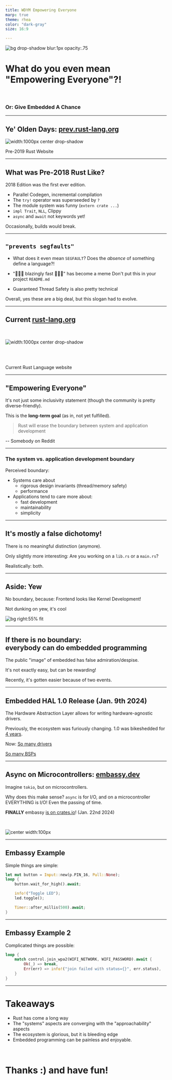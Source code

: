 ```yaml
---
title: WDYM Empowering Everyone
marp: true
theme: rhea
color: "dark-gray"
size: 16:9

---
```


<!--
paginate: true
 -->
<!-- 
_footer: ''
_paginate: false
 -->

<!-- _class: lead -->

![bg drop-shadow blur:1px opacity:.75](bg.png)

# What do you even mean<br>"Empowering Everyone"?!

<br>

### Or: Give Embedded A Chance

---

## Ye' Olden Days: [prev.rust-lang.org](https://prev.rust-lang.org)

![width:1000px center drop-shadow](prev.png)

Pre-2019 Rust Website

---

<!-- header: ' ' -->

## What was Pre-2018 Rust Like?

2018 Edition was the first ever edition.

- Parallel Codegen, incremental compilation
- The `try!` operator was superseeded by `?`
- The module system was funny (`extern crate ...`)
- `impl Trait`, `NLL`, Clippy
- `async` and `await` not keywords yet!

Occasionally, builds would break.

<!-- _footer: "https://blog.rust-lang.org/2020/05/15/five-years-of-rust.html" -->

---

## `"prevents segfaults"`

- What does it even mean `SEGFAULT`?
  Does the _absence_ of something define a language?!


- "🚀🚀🚀 blazingly fast 🚀🚀🚀" has become a meme
  Don't put this in your project `README.md`

- Guaranteed Thread Safety is also pretty technical

Overall, yes these are a big deal, but this slogan had to evolve.

---

## Current [rust-lang.org](https://rust-lang.org)

<br>

![width:1000px center drop-shadow](current.png)

<br>
<br>

Current Rust Language website

---

## "Empowering Everyone"

It's not just some inclusivity statement
(though the community is pretty diverse-friendly).

This is the **long-term goal** (as in, not yet fulfilled).

> Rust will erase the boundary between system and application development

-- Somebody on Reddit

---

### The system vs. application development boundary

Perceived boundary:

- Systems care about
  - rigorous design invariants (thread/memory safety)
  - performance
- Applications tend to care more about:
  - fast development
  - maintainability
  - simplicity

---

## It's mostly a false dichotomy!

There is no meaningful distinction (anymore).

Only slightly more interesting:
Are you working on a `lib.rs` or a `main.rs`?

Realistically: both.

---

## Aside: Yew

No boundary, because:
Frontend looks like
Kernel Development!

Not dunking on yew,
it's cool

![bg right:55% fit](yew.png)

<!-- _footer: "[async-clock example for yew on github](https://github.com/yewstack/yew/blob/f6b23f08284dec949efaf860fbe8e9198e3d0bed/examples/async_clock/src/main.rs#L17-L35)" -->

---

## If there is no boundary:<br>everybody can do embedded programming

The public "image" of embedded has false admiration/despise.

It's not exactly easy, but can be rewarding!

Recently, it's gotten easier because of two events.

---

## Embedded HAL 1.0 Release (Jan. 9th 2024)

The Hardware Abstraction Layer allows for writing hardware-agnostic drivers.

Previously, the ecosystem was furiously changing. 1.0 was bikeshedded for [4 years](https://github.com/rust-embedded/embedded-hal/blob/master/embedded-hal/CHANGELOG.md#v100-alpha1---2020-06-16).

Now:
[So many drivers](https://crates.io/search?q=category%3Aembedded%20agnostic%20driver&sort=recent-updates)

[So many BSPs](https://crates.io/search?q=category%3Aembedded%20bsp&sort=recent-updates)

<!-- _footer: "https://blog.rust-embedded.org/embedded-hal-v1/" -->

---

## Async on Microcontrollers: [embassy.dev](https://embassy.dev)

Imagine `tokio`, but on microcontrollers.

Why does this make sense? `async` is for I/O, and on a microcontroller EVERYTHING is I/O! Even the passing of time.

**FINALLY** embassy [is on crates.io](https://embassy.dev/blog/embassy-hals-released/)! (Jan. 22nd 2024)

<style scoped>
img {
    border-radius: 0px;
}
</style>

<br>

![center width:100px](favicon.png)

---

## Embassy Example

Simple things are simple:

```rust
let mut button = Input::new(p.PIN_16, Pull::None);
loop {
    button.wait_for_high().await;

    info!("Toggle LED");
    led.toggle();

    Timer::after_millis(500).await;
}
```

<!-- _footer: "[Async GPIO example](https://github.com/embassy-rs/embassy/blob/9e704e622abc348d63c061425c9699fbff9ca7d2/examples/rp/src/bin/gpio_async.rs#L29-L39)" -->

---

## Embassy Example 2

Complicated things are possible:

```rust
loop {
    match control.join_wpa2(WIFI_NETWORK, WIFI_PASSWORD).await {
        Ok(_) => break,
        Err(err) => info!("join failed with status={}", err.status),
    }
}
```

<!-- _footer: "[Wifi Server Example](https://github.com/embassy-rs/embassy/blob/9e704e622abc348d63c061425c9699fbff9ca7d2/examples/rp/src/bin/wifi_tcp_server.rs#L94-L102)" -->

---

# Takeaways

* Rust has come a long way
* The "systems" aspects are converging with the "approachability" aspects
* The ecosystem is glorious, but it is bleeding edge
* Embedded programming can be painless and enjoyable.

<br>

# Thanks :) and have fun!
